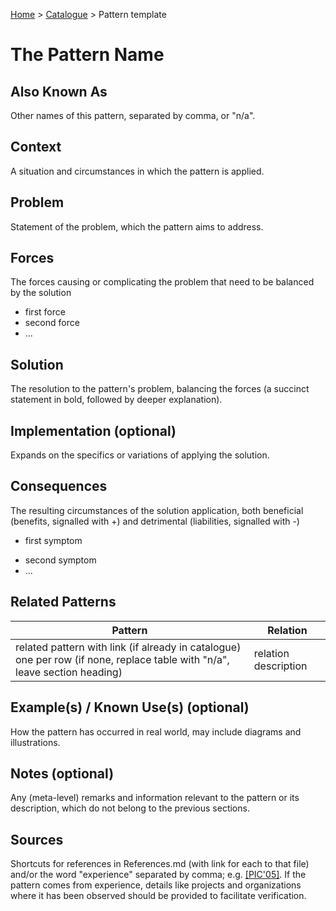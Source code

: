 [Home](../README.md) > [Catalogue](../Patterns_catalogue.md) > Pattern template


# The Pattern Name

## Also Known As

Other names of this pattern, separated by comma, or "n/a".

## Context

A situation and circumstances in which the pattern is applied.

## Problem

Statement of the problem, which the pattern aims to address.

## Forces

The forces causing or complicating the problem that need to be balanced by the solution

 - first force
 - second force
 - ...

## Solution

The resolution to the pattern's problem, balancing the forces (a succinct statement in bold, followed by deeper explanation).

## Implementation (optional) 

Expands on the specifics or variations of applying the solution.

## Consequences

The resulting circumstances of the solution application, both beneficial (benefits, signalled with +) and detrimental (liabilities, signalled with -)

 + first symptom
 - second symptom
 - ...

## Related Patterns

|Pattern  | Relation |
|--|--|
| related pattern with link (if already in catalogue) one per row (if none, replace table with "n/a", leave section heading) | relation description |

 
## Example(s) / Known Use(s) (optional) 

How the pattern has occurred in real world, may include diagrams and illustrations.

## Notes (optional) 

Any (meta-level) remarks and information relevant to the pattern or its description, which do not belong to the previous sections.

## Sources

Shortcuts for references in References.md (with link for each to that file) and/or the word "experience" separated by comma; e.g. [[PIC'05]](../References.md).  If the pattern comes from experience, details like projects and organizations where it has been observed should be provided to facilitate verification.
